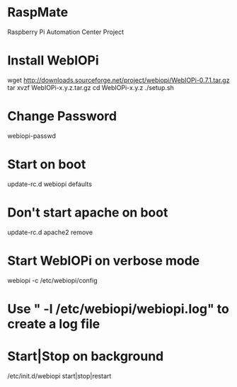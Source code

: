# RaspMate
Raspberry Pi Automation Center Project

# Install WebIOPi
wget http://downloads.sourceforge.net/project/webiopi/WebIOPi-0.7.1.tar.gz
tar xvzf WebIOPi-x.y.z.tar.gz
cd WebIOPi-x.y.z
./setup.sh

# Change Password
webiopi-passwd

# Start on boot
update-rc.d webiopi defaults

# Don't start apache on boot
update-rc.d apache2 remove

# Start WebIOPi on verbose mode
webiopi -c /etc/webiopi/config
# Use " -l /etc/webiopi/webiopi.log" to create a log file

# Start|Stop on background
/etc/init.d/webiopi start|stop|restart


